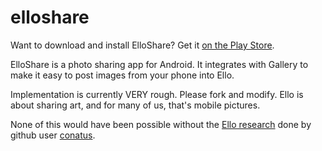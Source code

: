 elloshare
=========

Want to download and install ElloShare?  Get it  [on the Play Store](https://play.google.com/store/apps/details?id=com.weatherlight.elloshare).

ElloShare is a photo sharing app for Android.  It integrates with Gallery to make it easy to post images from your phone
into Ello.

Implementation is currently VERY rough.  Please fork and modify.  Ello is about sharing art, and for many of us, that's mobile pictures.

None of this would have been possible without the [Ello research](https://gist.github.com/conatus/cc665f917d5558c123bc) done by github user [conatus](https://github.com/conatus).


